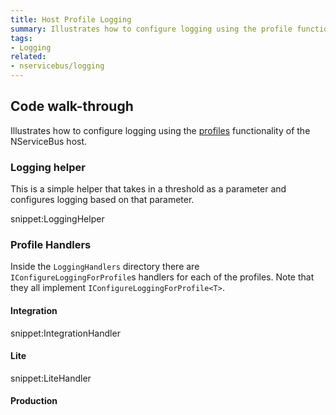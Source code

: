 ```yaml
---
title: Host Profile Logging
summary: Illustrates how to configure logging using the profile functionality of the NServiceBus host.
tags:
- Logging
related:
- nservicebus/logging
---
```



## Code walk-through

Illustrates how to configure logging using the [profiles](/nservicebus/hosting/nservicebus-host/profiles.md) functionality of the NServiceBus host.


### Logging helper

This is a simple helper that takes in a threshold as a parameter and configures logging based on that parameter.

snippet:LoggingHelper
 

### Profile Handlers

Inside the `LoggingHandlers` directory there are `IConfigureLoggingForProfile`s handlers for each of the profiles. Note that they all implement `IConfigureLoggingForProfile<T>`.


#### Integration

snippet:IntegrationHandler


#### Lite

snippet:LiteHandler


#### Production

<!-- import ProductionHandler -->
